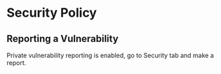 # Security Policy

## Reporting a Vulnerability

Private vulnerability reporting is enabled, go to Security tab and make a report.

